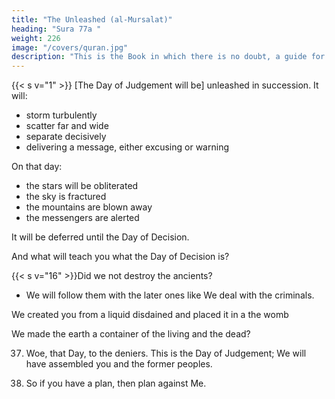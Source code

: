 ```yaml
---
title: "The Unleashed (al-Mursalat)"
heading: "Sura 77a "
weight: 226
image: "/covers/quran.jpg"
description: "This is the Book in which there is no doubt, a guide for the righteous."
---
```



{{< s v="1" >}}  [The Day of Judgement will be] unleashed in succession. It will:
- storm turbulently
- scatter far and wide
- separate decisively
- delivering a message, either excusing or warning

On that day:
- the stars will be obliterated
- the sky is fractured
- the mountains are blown away
- the messengers are alerted

It will be deferred until the Day of Decision.

And what will teach you what the Day of
Decision is?


{{< s v="16" >}}Did we not destroy the ancients?
- We will follow them with the later ones like We deal with the criminals.

We created you from a liquid disdained and placed it in a the womb

We made the earth a container of the living and the dead?

37. Woe, that Day, to the deniers. This is the Day of Judgement; We will have assembled you
and the former peoples.

39. So if you have a plan, then plan against Me.

